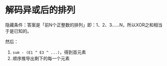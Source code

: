 # 解码异或后的排列

隐藏条件：答案是「前N个正整数的排列」即：1、2、3……N，所以XOR之和相当于是已知的。

然后：

1. `sum - (E1 ^ E3 ^ ...)`，得到首元素
2. 顺序推导出剩下的每一个元素

